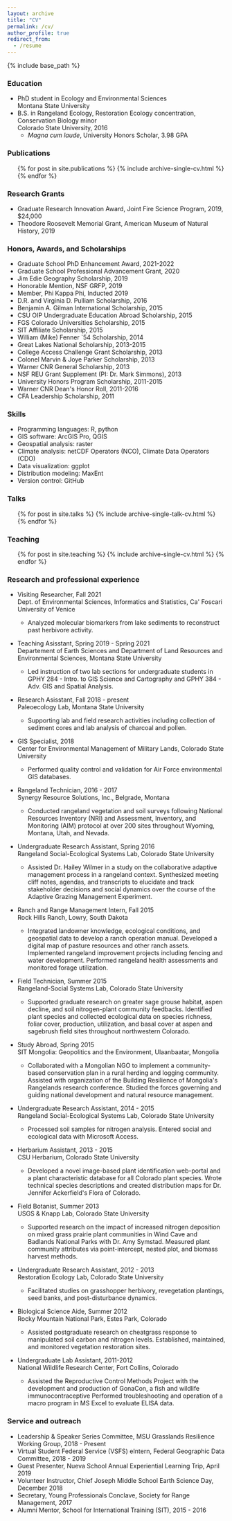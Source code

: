 ```yaml
---
layout: archive
title: "CV"
permalink: /cv/
author_profile: true
redirect_from:
  - /resume
---
```


{% include base_path %}

### Education

* PhD student in Ecology and Environmental Sciences  
Montana State University
* B.S. in Rangeland Ecology, Restoration Ecology concentration, Conservation Biology minor  
Colorado State University, 2016
  * _Magna cum laude_, University Honors Scholar, 3.98 GPA

### Publications

  <ul>{% for post in site.publications %}
    {% include archive-single-cv.html %}
  {% endfor %}</ul>

### Research Grants

* Graduate Research Innovation Award, Joint Fire Science Program, 2019, $24,000
* Theodore Roosevelt Memorial Grant, American Museum of Natural History, 2019

### Honors, Awards, and Scholarships

* Graduate School PhD Enhancement Award, 2021-2022
* Graduate School Professional Advancement Grant, 2020
* Jim Edie Geography Scholarship, 2019
* Honorable Mention, NSF GRFP, 2019
* Member, Phi Kappa Phi, Inducted 2019
* D.R. and Virginia D. Pulliam Scholarship, 2016
* Benjamin A. Gilman International Scholarship, 2015
* CSU OIP Undergraduate Education Abroad Scholarship, 2015
* FGS Colorado Universities Scholarship, 2015
* SIT Affiliate Scholarship, 2015
* William (Mike) Fenner `54 Scholarship, 2014
* Great Lakes National Scholarship, 2013-2015
* College Access Challenge Grant Scholarship, 2013
* Colonel Marvin & Joye Parker Scholarship, 2013
* Warner CNR General Scholarship, 2013
* NSF REU Grant Supplement (PI: Dr. Mark Simmons), 2013 
* University Honors Program Scholarship, 2011-2015
* Warner CNR Dean's Honor Roll, 2011-2016
* CFA Leadership Scholarship, 2011

### Skills

* Programming languages: R, python
* GIS software: ArcGIS Pro, QGIS
* Geospatial analysis: raster
* Climate analysis: netCDF Operators (NCO), Climate Data Operators (CDO)
* Data visualization: ggplot
* Distribution modeling: MaxEnt
* Version control: GitHub
  
### Talks

  <ul>{% for post in site.talks %}
    {% include archive-single-talk-cv.html %}
  {% endfor %}</ul>
  
### Teaching

  <ul>{% for post in site.teaching %}
    {% include archive-single-cv.html %}
  {% endfor %}</ul>

### Research and professional experience

* Visiting Researcher, Fall 2021  
  Dept. of Environmental Sciences, Informatics and Statistics, Ca' Foscari University of Venice
  * Analyzed molecular biomarkers from lake sediments to reconstruct past herbivore activity.

* Teaching Asisstant, Spring 2019 - Spring 2021  
Departement of Earth Sciences and Department of Land Resources and Environmental Sciences, Montana State University
  * Led instruction of two lab sections for undergraduate students in GPHY 284 - Intro. to GIS Science and Cartography and GPHY 384 - Adv. GIS and Spatial Analysis.

* Research Asisstant, Fall 2018 - present  
Paleoecology Lab, Montana State University
  * Supporting lab and field research activities including collection of sediment cores and lab analysis of charcoal and pollen.

* GIS Specialist, 2018  
Center for Environmental Management of Military Lands, Colorado State University
  * Performed quality control and validation for Air Force environmental GIS databases.

* Rangeland Technician, 2016 - 2017  
Synergy Resource Solutions, Inc., Belgrade, Montana
  * Conducted rangeland vegetation and soil surveys following National Resources Inventory (NRI) and Assessment, Inventory, and Monitoring (AIM) protocol at over 200 sites throughout Wyoming, Montana, Utah, and Nevada.

* Undergraduate Research Assistant, Spring 2016  
Rangeland Social-Ecological Systems Lab, Colorado State University 
  * Assisted Dr. Hailey Wilmer in a study on the collaborative adaptive management process in a rangeland context. Synthesized meeting cliff notes, agendas, and transcripts to elucidate and track stakeholder decisions and social dynamics over the course of the Adaptive Grazing Management Experiment. 

* Ranch and Range Management Intern, Fall 2015  
Rock Hills Ranch, Lowry, South Dakota
  * Integrated landowner knowledge, ecological conditions, and geospatial data to develop a ranch operation manual. Developed a digital map of pasture resources and other ranch assets. Implemented rangeland improvement projects including fencing and water development. Performed rangeland health assessments and monitored forage utilization.

* Field Technician, Summer 2015  
Rangeland-Social Systems Lab, Colorado State University
  * Supported graduate research on greater sage grouse habitat, aspen decline, and soil nitrogen-plant community feedbacks. Identified plant species and collected ecological data on species richness, foliar cover, production, utilization, and basal cover at aspen and sagebrush field sites throughout northwestern Colorado.

* Study Abroad, Spring 2015  
SIT Mongolia: Geopolitics and the Environment, Ulaanbaatar, Mongolia
  * Collaborated with a Mongolian NGO to implement a community-based conservation plan in a rural herding and logging community. Assisted with organization of the Building Resilience of Mongolia's Rangelands research conference. Studied the forces governing and guiding national development and natural resource management.

* Undergraduate Research Assistant, 2014 - 2015  
Rangeland Social-Ecological Systems Lab, Colorado State University
  * Processed soil samples for nitrogen analysis. Entered social and ecological data with Microsoft Access.

* Herbarium Assistant, 2013 - 2015  
CSU Herbarium, Colorado State University
  * Developed a novel image-based plant identification web-portal and a plant characteristic database for all Colorado plant species. Wrote technical species descriptions and created distribution maps for Dr. Jennifer Ackerfield's Flora of Colorado.

* Field Botanist, Summer 2013  
USGS & Knapp Lab, Colorado State University
  * Supported research on the impact of increased nitrogen deposition on mixed grass prairie plant communities in Wind Cave and Badlands National Parks with Dr. Amy Symstad. Measured plant community attributes via point-intercept, nested plot, and biomass harvest methods.

* Undergraduate Research Assistant, 2012 - 2013  
Restoration Ecology Lab, Colorado State University
  * Facilitated studies on grasshopper herbivory, revegetation plantings, seed banks, and post-disturbance dynamics.

* Biological Science Aide, Summer 2012  
Rocky Mountain National Park, Estes Park, Colorado
  * Assisted postgraduate research on cheatgrass response to manipulated soil carbon and nitrogen levels. Established, maintained, and monitored vegetation restoration sites.

* Undergraduate Lab Assistant, 2011-2012  
National Wildlife Research Center, Fort Collins, Colorado
  * Assisted the Reproductive Control Methods Project with the development and production of GonaCon, a fish and wildlife immunocontraceptive Performed troubleshooting and operation of a macro program in MS Excel to evaluate ELISA data.
  
### Service and outreach

* Leadership & Speaker Series Committee, MSU Grasslands Resilience Working Group, 2018 - Present
* Virtual Student Federal Service (VSFS) eIntern, Federal Geographic Data Committee, 2018 - 2019
* Guest Presenter, Nueva School Annual Experiential Learning Trip, April 2019
* Volunteer Instructor, Chief Joseph Middle School Earth Science Day, December 2018
* Secretary, Young Professionals Conclave, Society for Range Management, 2017
* Alumni Mentor, School for International Training (SIT), 2015 - 2016


